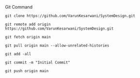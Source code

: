 Git Command

`git clone https://github.com/VarunKesarwani/SystemDesign.git`

`git remote add origin https://github.com/VarunKesarwani/SystemDesign.git`

`git fetch origin main`

`git pull origin main --allow-unrelated-histories`

`git add -all`

`git commit -m "Initial Commit"`

`git push origin main`
